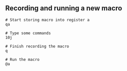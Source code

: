 ---
---

## Recording and running a new macro

```
# Start storing macro into register a
qa

# Type some commands
10j

# Finish recording the macro
q

# Run the macro
@a
```
